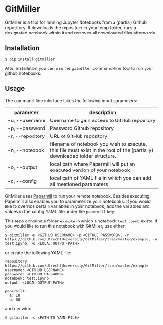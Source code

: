 
# GitMiller

GitMiller is a tool for running Jupyter Notebooks from a (partial) Github repository. It downloads the repository in your temp folder, runs a designated notebook within it and removes all downloaded files afterwards.

## Installation

`$ pip install gitmiller`

After installation you can use the `gitmiller` command-line tool to run your github notebooks.

## Usage

The command-line interface takes the following input parameters:

<table>
<tr>
    <th>parameter</th>
    <th>description</th>
</tr>
<tr>
    <td nowrap>-u, --username</td>
    <td>Username to gain access to GitHub repository</td>
</tr>
<tr>
    <td nowrap>-p, --password</td>
    <td>Password Github repository</td>
</tr>
<tr>
    <td nowrap>-r, --repository</td>
    <td>URL of GitHub repository</td>
</tr>
<tr>
    <td nowrap>-n, --notebook</td>
    <td>filename of notebook you wish to execute, this file must exist in the root of the (partially) downloaded folder structure.
    </td>
</tr>
<tr>
    <td nowrap>-o, --output</td>
    <td>local path where Papermill will put an executed version of your notebook</td>
</tr>
<tr>
    <td nowrap>-c, --config</td>
    <td>local path of YAML file in which you can add all mentioned paramaters</td>
</tr>
</table>

GitMiller uses [Papermill](https://github.com/nteract/papermill) to run your remote notebook. Besides executing, Papermill also enables you to parameterize your notebooks. If you would like to override certain variables in your notebook, add the variables and values in the config YAML file under the `papermill` key.

This repo contains a folder `example` in which a notebook `test.ipynb` exists. If you would like to run this notebook with GitMiller, use either:

```
$ gitmiller -u <GITHUB USERNAME> -p <GITHUB PASSWORD>, -r https://github.com/UtrechtUniversity/GitMiller/tree/master/example, -n test.ipynb, -o <LOCAL OUTPUT-PATH>
```
or create the following YAML file:
```
repository: https://github.com/UtrechtUniversity/GitMiller/tree/master/example
username: <GITHUB USERNAME>
password: <GITHUB PASSWORD>
notebook: test.ipynb
output: <LOCAL OUTPUT-PATH>

papermill:
  a: 10
  b: 60
```
and run with:
```
$ gitmiller -c <PATH TO YAML-FILE>
```



